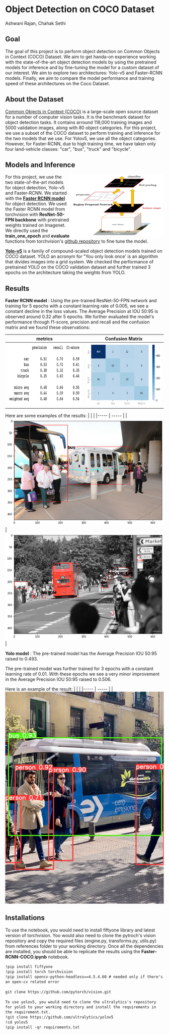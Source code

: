 
# Object Detection on COCO Dataset

Ashwani Rajan, Chahak Sethi

## Goal
The goal of this project is to perform object detection on Common Objects in Context (COCO) Dataset. We aim to get handa-on experience working with the state-of-the-art object detection models by using the pretrained models for inference and by fine-tuning the model for a custom dataset of our interest. We aim to explore two architectures: Yolo-v5 and Faster-RCNN models. Finally, we aim to compare the model performance and training speed of these architectures on the Coco Dataset.

## About the Dataset
[Common Objects in Context (COCO)](https://cocodataset.org/#home) is a large-scale open source dataset for a number of computer vision tasks. It is the benchmark dataset for object detection tasks. It contains arround 118,000 training images and 5000 validation images, along with 80 object categories. For this project, we use a subset of the COCO dataset to perform training and inference for the two models that we use. For Yolov5, we use all the object categories. However, for Faster-RCNN, due to high training time, we have taken only four land-vehicle classes: "car", "bus", "truck" and "bicycle".

## Models and Inference

<img style="float: right; size: 100px" src="./Images/faster-RCNN.png" width="300" height="200">

For this project, we use the two state-of-the-art models for object detection, Yolo-v5 and Faster-RCNN. We started with the [**Faster RCNN model**](https://arxiv.org/abs/1506.01497) for object detection. We used the Faster RCNN model from torchvision with **ResNet-50-FPN backbone** with pretrained weights trained on Imagenet. We directly used the **train_one_epoch** and **evaluate** functions from torchvision's [github repository](https://github.com/pytorch/vision.git) to fine tune the model. 

[**Yolo-v5**](https://docs.ultralytics.com/) is a family of compound-scaled object detection models trained on COCO dataset. YOLO an acronym for "You only look once' is an algorithm that divides images into a grid system. We checked the performance of pretrained YOLO on the COCO validation dataset and further trained 3 epochs on the architecture taking the weights from YOLO.

## Results

**Faster RCNN model** : Using the pre-trained ResNet-50-FPN network and training for 5 epochs with a constant learning rate of 0.005, we see a constant decline in the loss values. The Average Precision at IOU 50:95 is observed around 0.32 after 5 epochs. We further evaluated the model's performance through f1-score, precision and recall and the confusion matrix and we found these observations:

| metrics | Confusion Matrix |
| ------- | ---------------- | 
| <img src="./Images/metrics.jpg" width="300" height="200"> | <img src="./Images/Cmat2.png" width="300" height="200"> |

Here are some examples of the results:
|  |  |
|----- | ----- |
|<img src="./Images/ex1.png"> | <img src="./Images/ex2.png">|

**Yolo model** :  The pre-trained model has the Average Precision IOU 50:95 raised to 0.493.

The pre-trained model was further trained for 3 epochs with a constant learning rate of 0.01. With these epochs we see a very minor improvement in the Average Precision IOU 50:95 raised to 0.506.

Here is an example of the result:
|  |  |
|----- | ----- |
|<img src="./Images/ex3.jpeg"> 

## Installations

To use the notebook, you would need to install fiftyone library and latest version of torchvision. Yoo would also need to clone the pytroch's vision repository and copy the required files (engine.py, transforms.py, utils.py) from references folder to your working directory. Once all the dependencies are installed, you should be able to replicate the results using the **Faster-RCNN-COCO.ipynb** notebook. 

```console 
!pip install fiftyone
!pip install torch torchvision
!pip install opencv-python-headless==4.5.4.60 # needed only if there's an open-cv related error 

git clone https://github.com/pytorch/vision.git

To use yolov5, you would need to clone the ultralytics's repository for yolo5 to your working directory and install the requirements in the requirement.txt.
!git clone https://github.com/ultralytics/yolov5 
!cd yolov5
!pip install -qr requirements.txt
```
